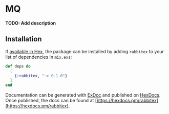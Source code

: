 # MQ

**TODO: Add description**

## Installation

If [available in Hex](https://hex.pm/docs/publish), the package can be installed
by adding `rabbitex` to your list of dependencies in `mix.exs`:

```elixir
def deps do
  [
    {:rabbitex, "~> 0.1.0"}
  ]
end
```

Documentation can be generated with [ExDoc](https://github.com/elixir-lang/ex_doc)
and published on [HexDocs](https://hexdocs.pm). Once published, the docs can
be found at [https://hexdocs.pm/rabbitex](https://hexdocs.pm/rabbitex).
